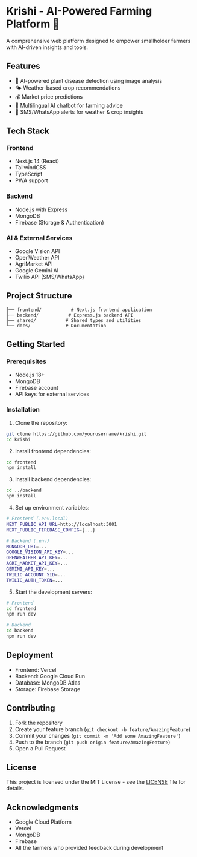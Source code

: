 # Krishi - AI-Powered Farming Platform 🌾

A comprehensive web platform designed to empower smallholder farmers with AI-driven insights and tools.

## Features

- 🌿 AI-powered plant disease detection using image analysis
- 🌤️ Weather-based crop recommendations
- 💰 Market price predictions
- 💬 Multilingual AI chatbot for farming advice
- 📱 SMS/WhatsApp alerts for weather & crop insights

## Tech Stack

### Frontend
- Next.js 14 (React)
- TailwindCSS
- TypeScript
- PWA support

### Backend
- Node.js with Express
- MongoDB
- Firebase (Storage & Authentication)

### AI & External Services
- Google Vision API
- OpenWeather API
- AgriMarket API
- Google Gemini AI
- Twilio API (SMS/WhatsApp)

## Project Structure

```
├── frontend/           # Next.js frontend application
├── backend/           # Express.js backend API
├── shared/           # Shared types and utilities
└── docs/             # Documentation
```

## Getting Started

### Prerequisites
- Node.js 18+
- MongoDB
- Firebase account
- API keys for external services

### Installation

1. Clone the repository:
```bash
git clone https://github.com/yourusername/krishi.git
cd krishi
```

2. Install frontend dependencies:
```bash
cd frontend
npm install
```

3. Install backend dependencies:
```bash
cd ../backend
npm install
```

4. Set up environment variables:
```bash
# Frontend (.env.local)
NEXT_PUBLIC_API_URL=http://localhost:3001
NEXT_PUBLIC_FIREBASE_CONFIG={...}

# Backend (.env)
MONGODB_URI=...
GOOGLE_VISION_API_KEY=...
OPENWEATHER_API_KEY=...
AGRI_MARKET_API_KEY=...
GEMINI_API_KEY=...
TWILIO_ACCOUNT_SID=...
TWILIO_AUTH_TOKEN=...
```

5. Start the development servers:
```bash
# Frontend
cd frontend
npm run dev

# Backend
cd backend
npm run dev
```

## Deployment

- Frontend: Vercel
- Backend: Google Cloud Run
- Database: MongoDB Atlas
- Storage: Firebase Storage

## Contributing

1. Fork the repository
2. Create your feature branch (`git checkout -b feature/AmazingFeature`)
3. Commit your changes (`git commit -m 'Add some AmazingFeature'`)
4. Push to the branch (`git push origin feature/AmazingFeature`)
5. Open a Pull Request

## License

This project is licensed under the MIT License - see the [LICENSE](LICENSE) file for details.

## Acknowledgments

- Google Cloud Platform
- Vercel
- MongoDB
- Firebase
- All the farmers who provided feedback during development 